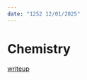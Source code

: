 ```yaml
---
date: "1252 12/01/2025"
---
```


# Chemistry

[writeup](https://infosecwriteups.com/chemistry-htb-machine-writeup-hackthepetty-d643aae3ef68)
